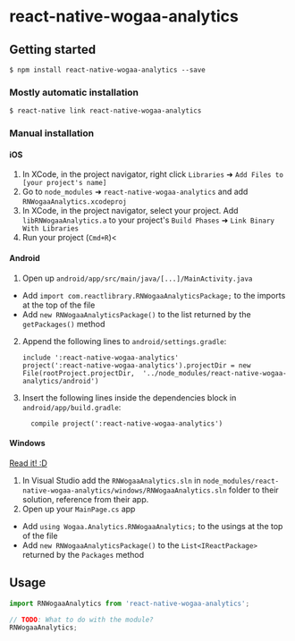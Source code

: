 
# react-native-wogaa-analytics

## Getting started

`$ npm install react-native-wogaa-analytics --save`

### Mostly automatic installation

`$ react-native link react-native-wogaa-analytics`

### Manual installation


#### iOS

1. In XCode, in the project navigator, right click `Libraries` ➜ `Add Files to [your project's name]`
2. Go to `node_modules` ➜ `react-native-wogaa-analytics` and add `RNWogaaAnalytics.xcodeproj`
3. In XCode, in the project navigator, select your project. Add `libRNWogaaAnalytics.a` to your project's `Build Phases` ➜ `Link Binary With Libraries`
4. Run your project (`Cmd+R`)<

#### Android

1. Open up `android/app/src/main/java/[...]/MainActivity.java`
  - Add `import com.reactlibrary.RNWogaaAnalyticsPackage;` to the imports at the top of the file
  - Add `new RNWogaaAnalyticsPackage()` to the list returned by the `getPackages()` method
2. Append the following lines to `android/settings.gradle`:
  	```
  	include ':react-native-wogaa-analytics'
  	project(':react-native-wogaa-analytics').projectDir = new File(rootProject.projectDir, 	'../node_modules/react-native-wogaa-analytics/android')
  	```
3. Insert the following lines inside the dependencies block in `android/app/build.gradle`:
  	```
      compile project(':react-native-wogaa-analytics')
  	```

#### Windows
[Read it! :D](https://github.com/ReactWindows/react-native)

1. In Visual Studio add the `RNWogaaAnalytics.sln` in `node_modules/react-native-wogaa-analytics/windows/RNWogaaAnalytics.sln` folder to their solution, reference from their app.
2. Open up your `MainPage.cs` app
  - Add `using Wogaa.Analytics.RNWogaaAnalytics;` to the usings at the top of the file
  - Add `new RNWogaaAnalyticsPackage()` to the `List<IReactPackage>` returned by the `Packages` method


## Usage
```javascript
import RNWogaaAnalytics from 'react-native-wogaa-analytics';

// TODO: What to do with the module?
RNWogaaAnalytics;
```
  